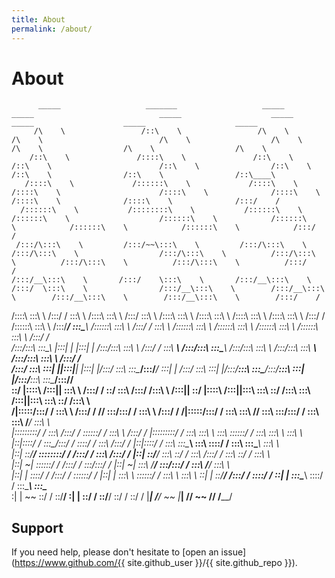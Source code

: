 ```yaml
---
title: About
permalink: /about/
---
```


# About

          _____                   _______                   _____                    _____                            _____                    _____                    _____                    _____                    _____  
         /\    \                 /::\    \                 /\    \                  /\    \                          /\    \                  /\    \                  /\    \                  /\    \                  /\    \ 
        /::\    \               /::::\    \               /::\    \                /::\    \                        /::\    \                /::\    \                /::\    \                /::\    \                /::\____\
       /::::\    \             /::::::\    \             /::::\    \              /::::\    \                      /::::\    \              /::::\    \              /::::\    \              /::::\    \              /:::/    /
      /::::::\    \           /::::::::\    \           /::::::\    \            /::::::\    \                    /::::::\    \            /::::::\    \            /::::::\    \            /::::::\    \            /:::/    / 
     /:::/\:::\    \         /:::/~~\:::\    \         /:::/\:::\    \          /:::/\:::\    \                  /:::/\:::\    \          /:::/\:::\    \          /:::/\:::\    \          /:::/\:::\    \          /:::/    /  
    /:::/__\:::\    \       /:::/    \:::\    \       /:::/__\:::\    \        /:::/  \:::\    \                /:::/__\:::\    \        /:::/__\:::\    \        /:::/__\:::\    \        /:::/__\:::\    \        /:::/    /   
   /::::\   \:::\    \     /:::/    / \:::\    \     /::::\   \:::\    \      /:::/    \:::\    \              /::::\   \:::\    \      /::::\   \:::\    \      /::::\   \:::\    \      /::::\   \:::\    \      /:::/    /    
  /::::::\   \:::\    \   /:::/____/   \:::\____\   /::::::\   \:::\    \    /:::/    / \:::\    \            /::::::\   \:::\    \    /::::::\   \:::\    \    /::::::\   \:::\    \    /::::::\   \:::\    \    /:::/    /     
 /:::/\:::\   \:::\____\ |:::|    |     |:::|    | /:::/\:::\   \:::\    \  /:::/    /   \:::\ ___\          /:::/\:::\   \:::\____\  /:::/\:::\   \:::\    \  /:::/\:::\   \:::\ ___\  /:::/\:::\   \:::\    \  /:::/    /      
/:::/  \:::\   \:::|    ||:::|____|     |:::|    |/:::/  \:::\   \:::\____\/:::/____/     \:::|    |        /:::/  \:::\   \:::|    |/:::/__\:::\   \:::\____\/:::/__\:::\   \:::|    |/:::/__\:::\   \:::\____\/:::/____/       
\::/   |::::\  /:::|____| \:::\    \   /:::/    / \::/    \:::\  /:::/    /\:::\    \     /:::|____|        \::/   |::::\  /:::|____|\:::\   \:::\   \::/    /\:::\   \:::\  /:::|____|\:::\   \:::\   \::/    /\:::\    \       
 \/____|:::::\/:::/    /   \:::\    \ /:::/    /   \/____/ \:::\/:::/    /  \:::\    \   /:::/    /          \/____|:::::\/:::/    /  \:::\   \:::\   \/____/  \:::\   \:::\/:::/    /  \:::\   \:::\   \/____/  \:::\    \      
       |:::::::::/    /     \:::\    /:::/    /             \::::::/    /    \:::\    \ /:::/    /                 |:::::::::/    /    \:::\   \:::\    \       \:::\   \::::::/    /    \:::\   \:::\    \       \:::\    \     
       |::|\::::/    /       \:::\__/:::/    /               \::::/    /      \:::\    /:::/    /                  |::|\::::/    /      \:::\   \:::\____\       \:::\   \::::/    /      \:::\   \:::\____\       \:::\    \    
       |::| \::/____/         \::::::::/    /                /:::/    /        \:::\  /:::/    /                   |::| \::/____/        \:::\   \::/    /        \:::\  /:::/    /        \:::\   \::/    /        \:::\    \   
       |::|  ~|                \::::::/    /                /:::/    /          \:::\/:::/    /                    |::|  ~|               \:::\   \/____/          \:::\/:::/    /          \:::\   \/____/          \:::\    \  
       |::|   |                 \::::/    /                /:::/    /            \::::::/    /                     |::|   |                \:::\    \               \::::::/    /            \:::\    \               \:::\    \ 
       \::|   |                  \::/____/                /:::/    /              \::::/    /                      \::|   |                 \:::\____\               \::::/    /              \:::\____\               \:::\____\
        \:|   |                   ~~                      \::/    /                \::/____/                        \:|   |                  \::/    /                \::/____/                \::/    /                \::/    /
         \|___|                                            \/____/                  ~~                               \|___|                   \/____/                  ~~                       \/____/                  \/____/ 
                                                                                                                                                                                                                                 

## Support

If you need help, please don't hesitate to [open an issue](https://www.github.com/{{ site.github_user }}/{{ site.github_repo }}).

